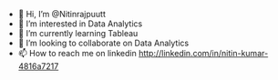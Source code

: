 - 👋 Hi, I’m @Nitinrajpuutt
- 👀 I’m interested in Data Analytics
- 🌱 I’m currently learning Tableau
- 💞️ I’m looking to collaborate on Data Analytics 
- 📫 How to reach me on linkedin http://linkedin.com/in/nitin-kumar-4816a7217

<!---
Nitinrajpuutt/Nitinrajpuutt is a ✨ special ✨ repository because its `README.md` (this file) appears on your GitHub profile.
You can click the Preview link to take a look at your changes.
--->
